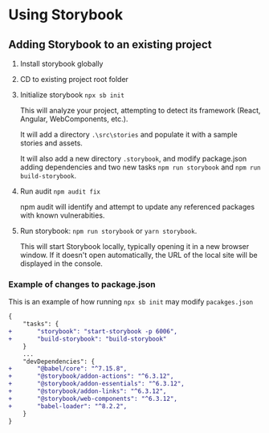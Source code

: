# Using Storybook

## Adding Storybook to an existing project

1. Install storybook globally
2. CD to existing project root folder
3. Initialize storybook `npx sb init`

    This will analyze your project, attempting to detect its framework (React, Angular, WebComponents, etc.).

    It will add a directory `.\src\stories` and populate it with a sample stories and assets.

    It will also add a new directory `.storybook`, and modify package.json adding dependencies and two new tasks `npm run storybook` and `npm run build-storybook`.

4. Run audit `npm audit fix`

    npm audit will identify and attempt to update any referenced packages with known vulnerabities.

5. Run storybook: `npm run storybook` or `yarn storybook`.

    This will start Storybook locally, typically opening it in a new browser window.  If it doesn't open automatically, the URL of the local site will be displayed in the console.

### Example of changes to package.json

This is an example of how running `npx sb init` may modify `pacakges.json`

```diff
{
    "tasks": {
+       "storybook": "start-storybook -p 6006",
+       "build-storybook": "build-storybook"
    }
    ...
    "devDependencies": {
+       "@babel/core": "^7.15.8",
+       "@storybook/addon-actions": "^6.3.12",
+       "@storybook/addon-essentials": "^6.3.12",
+       "@storybook/addon-links": "^6.3.12",
+       "@storybook/web-components": "^6.3.12",
+       "babel-loader": "^8.2.2",
    }
}
```

